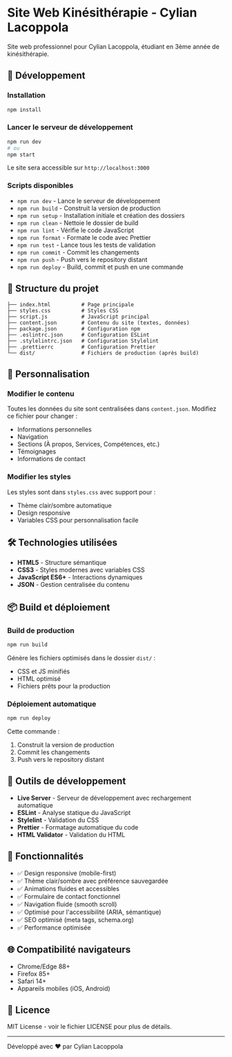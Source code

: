 # Site Web Kinésithérapie - Cylian Lacoppola

Site web professionnel pour Cylian Lacoppola, étudiant en 3ème année de kinésithérapie.

## 🚀 Développement

### Installation

```bash
npm install
```

### Lancer le serveur de développement

```bash
npm run dev
# ou
npm start
```

Le site sera accessible sur `http://localhost:3000`

### Scripts disponibles

- `npm run dev` - Lance le serveur de développement
- `npm run build` - Construit la version de production
- `npm run setup` - Installation initiale et création des dossiers
- `npm run clean` - Nettoie le dossier de build
- `npm run lint` - Vérifie le code JavaScript
- `npm run format` - Formate le code avec Prettier
- `npm run test` - Lance tous les tests de validation
- `npm run commit` - Commit les changements
- `npm run push` - Push vers le repository distant
- `npm run deploy` - Build, commit et push en une commande

## 📁 Structure du projet

```
├── index.html          # Page principale
├── styles.css          # Styles CSS
├── script.js           # JavaScript principal
├── content.json        # Contenu du site (textes, données)
├── package.json        # Configuration npm
├── .eslintrc.json      # Configuration ESLint
├── .stylelintrc.json   # Configuration Stylelint
├── .prettierrc         # Configuration Prettier
└── dist/               # Fichiers de production (après build)
```

## 🎨 Personnalisation

### Modifier le contenu

Toutes les données du site sont centralisées dans `content.json`. Modifiez ce fichier pour changer :

- Informations personnelles
- Navigation
- Sections (À propos, Services, Compétences, etc.)
- Témoignages
- Informations de contact

### Modifier les styles

Les styles sont dans `styles.css` avec support pour :

- Thème clair/sombre automatique
- Design responsive
- Variables CSS pour personnalisation facile

## 🛠️ Technologies utilisées

- **HTML5** - Structure sémantique
- **CSS3** - Styles modernes avec variables CSS
- **JavaScript ES6+** - Interactions dynamiques
- **JSON** - Gestion centralisée du contenu

## 📦 Build et déploiement

### Build de production

```bash
npm run build
```

Génère les fichiers optimisés dans le dossier `dist/` :

- CSS et JS minifiés
- HTML optimisé
- Fichiers prêts pour la production

### Déploiement automatique

```bash
npm run deploy
```

Cette commande :

1. Construit la version de production
2. Commit les changements
3. Push vers le repository distant

## 🔧 Outils de développement

- **Live Server** - Serveur de développement avec rechargement automatique
- **ESLint** - Analyse statique du JavaScript
- **Stylelint** - Validation du CSS
- **Prettier** - Formatage automatique du code
- **HTML Validator** - Validation du HTML

## 📱 Fonctionnalités

- ✅ Design responsive (mobile-first)
- ✅ Thème clair/sombre avec préférence sauvegardée
- ✅ Animations fluides et accessibles
- ✅ Formulaire de contact fonctionnel
- ✅ Navigation fluide (smooth scroll)
- ✅ Optimisé pour l'accessibilité (ARIA, sémantique)
- ✅ SEO optimisé (meta tags, schema.org)
- ✅ Performance optimisée

## 🌐 Compatibilité navigateurs

- Chrome/Edge 88+
- Firefox 85+
- Safari 14+
- Appareils mobiles (iOS, Android)

## 📄 Licence

MIT License - voir le fichier LICENSE pour plus de détails.

---

Développé avec ❤️ par Cylian Lacoppola